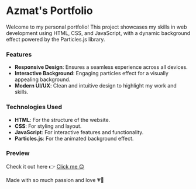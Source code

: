 # Azmat's Portfolio

Welcome to my personal portfolio! This project showcases my skills in web development using HTML, CSS, and JavaScript, with a dynamic background effect powered by the Particles.js library.

### Features
- **Responsive Design**: Ensures a seamless experience across all devices.
- **Interactive Background**: Engaging particles effect for a visually appealing background.
- **Modern UI/UX**: Clean and intuitive design to highlight my work and skills.

### Technologies Used
- **HTML**: For the structure of the website.
- **CSS**: For styling and layout.
- **JavaScript**: For interactive features and functionality.
- **Particles.js**: For the animated background effect.

### Preview
Check it out here 👉 [Click me 😊](azmdriven.vercel.app)

Made with so much passion and love 💗💖
